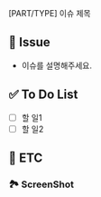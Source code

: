 [PART/TYPE] 이슈 제목


## 🚨 Issue
- 이슈를 설명해주세요.


## ✅ To Do List
- [ ] 할 일1
- [ ] 할 일2

## 🎸 ETC


### 🏞 ScreenShot